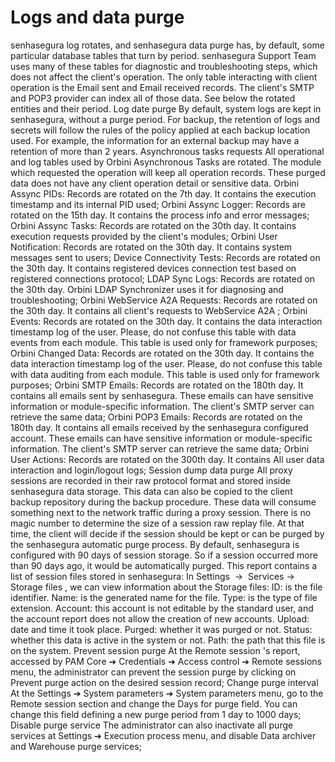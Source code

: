 # Logs and data purge 

senhasegura log rotates, and senhasegura data purge has, by default, some particular database tables that turn by period. senhasegura Support Team uses many of these tables for diagnostic and troubleshooting steps, which does not affect the client's operation. The only table interacting with client operation is the Email sent and Email received records. The client's SMTP and POP3 provider can index all of those data. See below the rotated entities and their period.
Log date purge
By default, system logs are kept in senhasegura, without a purge period. For backup, the retention of logs and secrets will follow the rules of the policy applied at each backup location used.
For example, the information for an external backup may have a retention of more than 2 years.
Asynchronous tasks requests
All operational and log tables used by 
Orbini Asynchronous Tasks
 are rotated. The module which requested the operation will keep all operation records. These purged data does not have any client operation detail or sensitive data.
Orbini Assync PIDs:
 Records are rotated on the 7th day. It contains the execution timestamp and its internal PID used;
Orbini Assync Logger:
 Records are rotated on the 15th day. It contains the process info and error messages;
Orbini Assync Tasks:
 Records are rotated on the 30th day. It contains execution requests provided by the client's modules;
Orbini User Notification:
 Records are rotated on the 30th day. It contains system messages sent to users;
Device Connectivity Tests:
 Records are rotated on the 30th day. It contains registered devices connection test based on registered connections protocol;
LDAP Sync Logs:
 Records are rotated on the 30th day. Orbini LDAP Synchronizer uses it for diagnosing and troubleshooting;
Orbini WebService A2A Requests:
 Records are rotated on the 30th day. It contains all client's requests to WebService A2A ;
Orbini Events:
 Records are rotated on the 30th day. It contains the data interaction timestamp log of the user. Please, do not confuse this table with data events from each module. This table is used only for framework purposes;
Orbini Changed Data:
 Records are rotated on the 30th day. It contains the data interaction timestamp log of the user. Please, do not confuse this table with data auditing from each module. This table is used only for framework purposes;
Orbini SMTP Emails:
 Records are rotated on the 180th day. It contains all emails sent by senhasegura. These emails can have sensitive information or module-specific information. The client's SMTP server can retrieve the same data;
Orbini POP3 Emails:
 Records are rotated on the 180th day. It contains all emails received by the senhasegura configured account. These emails can have sensitive information or module-specific information. The client's SMTP server can retrieve the same data;
Orbini User Actions:
 Records are rotated on the 300th day. It contains All user data interaction and login/logout logs;
Session dump data purge
All proxy sessions are recorded in their raw protocol format and stored inside senhasegura data storage. This data can also be copied to the client backup repository during the backup procedure.
These data will consume something next to the network traffic during a proxy session. There is no magic number to determine the size of a session raw replay file.
At that time, the client will decide if the session should be kept or can be purged by the senhasegura automatic purge process.
By default, senhasegura is configured with 90 days of session storage. So if a session occurred more than 90 days ago, it would be automatically purged.
This report contains a list of session files stored in senhasegura:
In 
Settings
 → 
Services → Storage files
, we can view information about the Storage files:
ID:
 is the file identifier.
Name:
 is the generated name for the file.
Type:
 is the type of file extension.
Account:
 this account is not editable by the standard user, and the account report does not allow the creation of new accounts.
Upload:
 date and time it took place.
Purged:
 whether it was purged or not.
Status:
 whether this data is active in the system or not.
Path:
 the path that this file is on the system.
Prevent session purge
At the 
Remote session
's report, accessed by 
PAM Core ➔ Credentials ➔ Access control ➔ Remote sessions
 menu, the administrator can prevent the session purge by clicking on 
Prevent purge
 action on the desired session record;
Change purge interval
At the 
Settings ➔ System parameters ➔ System parameters
 menu, go to the 
Remote session
 section and change the 
Days for purge
 field. You can change this field defining a new purge period from 1 day to 1000 days;
Disable purge service
The administrator can also inactivate all purge services at 
Settings ➔ Execution process
 menu, and disable 
Data archiver
 and 
Warehouse purge
 services;